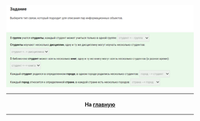 <div align="center">

<img src="../art/2.1.3.task.png" alt="solution" >

<img src="../art/2.1.3.png" alt="solution" >
  
---
#### На [главную](https://github.com/BEPb/stepik_sql#readme)

---

